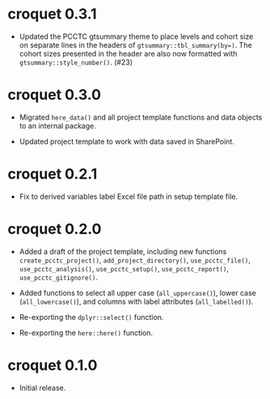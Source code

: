 # croquet 0.3.1

* Updated the PCCTC gtsummary theme to place levels and cohort size on separate lines in the headers of `gtsummary::tbl_summary(by=)`. The cohort sizes presented in the header are also now formatted with `gtsummary::style_number()`. (#23)

# croquet 0.3.0

* Migrated `here_data()` and all project template functions and data objects to an internal package.

* Updated project template to work with data saved in SharePoint.

# croquet 0.2.1

* Fix to derived variables label Excel file path in setup template file.

# croquet 0.2.0

* Added a draft of the project template, including new functions `create_pcctc_project()`, `add_project_directory()`, `use_pcctc_file()`, `use_pcctc_analysis()`, `use_pcctc_setup()`, `use_pcctc_report()`, `use_pcctc_gitignore()`.

* Added functions to select all upper case (`all_uppercase()`), lower case (`all_lowercase()`), and columns with label attributes (`all_labelled()`).

* Re-exporting the `dplyr::select()` function.

* Re-exporting the `here::here()` function.

# croquet 0.1.0

* Initial release.

